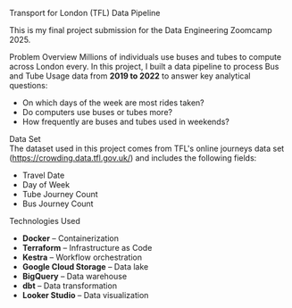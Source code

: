 Transport for London (TFL) Data Pipeline

This is my final project submission for the Data Engineering Zoomcamp 2025.  

Problem Overview
Millions of individuals use buses and tubes to compute across London every. In this project, I built a data pipeline to process Bus and Tube Usage data from **2019 to 2022** to answer key analytical questions:  

- On which days of the week are most rides taken?  
- Do computers use buses or tubes more?
- How frequently are buses and tubes used in weekends?

Data Set  
The dataset used in this project comes from TFL's online journeys data set (https://crowding.data.tfl.gov.uk/) and includes the following fields:  

- Travel Date  
- Day of Week
- Tube Journey Count 
- Bus Journey Count

Technologies Used   
- **Docker** – Containerization  
- **Terraform** – Infrastructure as Code  
- **Kestra** – Workflow orchestration  
- **Google Cloud Storage** – Data lake  
- **BigQuery** – Data warehouse  
- **dbt** – Data transformation  
- **Looker Studio** – Data visualization  
